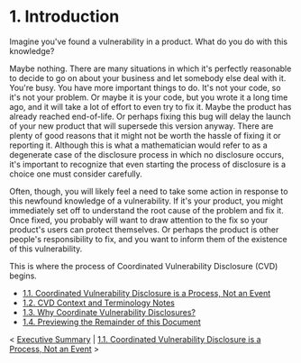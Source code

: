 # 1. Introduction 

Imagine you\'ve found a vulnerability in a product. What do you do with
this knowledge?

Maybe nothing. There are many situations in which it\'s perfectly
reasonable to decide to go on about your business and let somebody else
deal with it. You\'re busy. You have more important things to do. It\'s
not your code, so it\'s not your problem. Or maybe it is your code, but
you wrote it a long time ago, and it will take a lot of effort to even
try to fix it. Maybe the product has already reached end-of-life. Or
perhaps fixing this bug will delay the launch of your new product that
will supersede this version anyway. There are plenty of good reasons
that it might not be worth the hassle of fixing it or reporting it.
Although this is what a mathematician would refer to as a degenerate
case of the disclosure process in which no disclosure occurs, it\'s
important to recognize that even starting the process of disclosure is a
choice one must consider carefully.

Often, though, you will likely feel a need to take some action in
response to this newfound knowledge of a vulnerability. If it\'s your
product, you might immediately set off to understand the root cause of
the problem and fix it. Once fixed, you probably will want to draw
attention to the fix so your product\'s users can protect themselves. Or
perhaps the product is other people\'s responsibility to fix, and you
want to inform them of the existence of this vulnerability.

This is where the process of Coordinated Vulnerability Disclosure (CVD)
begins.

-   [1.1. Coordinated Vulnerability Disclosure is a Process, Not an
    Event](47677446.md)
-   [1.2. CVD Context and Terminology
    Notes](1.2.-CVD-Context-and-Terminology-Notes_47677447.md)
-   [1.3. Why Coordinate Vulnerability Disclosures?](47677448.md)
-   [1.4. Previewing the Remainder of this
    Document](1.4.-Previewing-the-Remainder-of-this-Document_47677449.md)

\< [Executive Summary](Executive-Summary_49414154.md) \| [1.1.
Coordinated Vulnerability Disclosure is a Process, Not an
Event](47677446.md) \>

